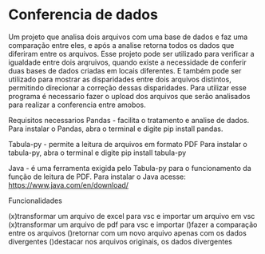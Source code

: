 # Conferencia de dados

Um projeto que analisa dois arquivos com uma base de dados e faz uma comparação entre eles, e após a analise retorna todos os dados que diferiram entre os arquivos. Esse projeto pode ser utilizado para verificar a igualdade entre dois arqruivos, quando existe a necessidade de conferir duas bases de dados criadas em locais diferentes. E também pode ser utilizado para mostrar as disparidades entre dois arquivos distintos, permitindo direcionar a correção dessas disparidades. Para utilizar esse programa é necessario fazer o upload dos arquivos que
serão analisados para realizar a conferencia entre amobos.

Requisitos necessarios
Pandas - facilita o tratamento e analise de dados. Para instalar o Pandas, abra o terminal e digite pip install pandas.

Tabula-py - permite a leitura de arquivos em formato PDF
Para instalar o tabula-py, abra o terminal e digite pip install tabula-py

Java - é uma ferramenta exigida pelo Tabula-py para o funcionamento da função de leitura de PDF. Para instalar o Java acesse: <https://www.java.com/en/download/>

Funcionalidades

(x)transformar um arquivo de excel para vsc e importar um arquivo em vsc
(x)transformar um arquivo de pdf para vsc e importar
()fazer a comparação entre os arquivos
()retornar com um novo arquivo apenas com os dados divergentes
()destacar nos arquivos originais, os dados divergentes
